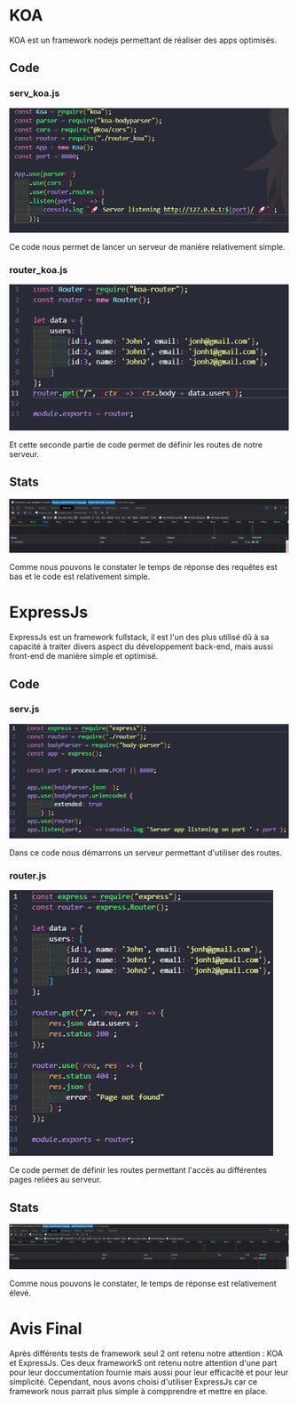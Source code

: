 # KOA
KOA est un framework nodejs permettant de réaliser des apps optimisés.

## Code
### serv_koa.js
![Cover](serv_koa.png)

Ce code nous permet de lancer un serveur de manière relativement simple.
### router_koa.js
![Cover](koa_code.png)

Et cette seconde partie de code permet de définir les routes de notre serveur.

## Stats
![Cover](koa_bench.png)

Comme nous pouvons le constater le temps de réponse des requêtes est bas et le code est relativement simple.

# ExpressJs
ExpressJs est un framework fullstack, il est l'un des plus utilisé dû à sa capacité à traiter divers aspect du développement back-end, mais aussi front-end de manière simple et optimisé.

## Code
### serv.js
![Cover](Server.js.png)

Dans ce code nous démarrons un serveur permettant d'utiliser des routes.
### router.js
![Cover](Router.js.png)

Ce code permet de définir les routes permettant l'accès au différentes pages reliées au serveur.

## Stats
![Cover](stats_js.png)

Comme nous pouvons le constater, le temps de réponse est relativement élevé.

# Avis Final
Après différents tests de framework seul 2 ont retenu notre attention : KOA et ExpressJs. Ces deux frameworkS ont retenu notre attention d'une part pour leur doccumentation fournie mais aussi pour leur efficacité et pour leur simplicité. Cependant, nous avons choisi d'utiliser ExpressJs car ce framework nous parrait plus simple à compprendre et mettre en place.

